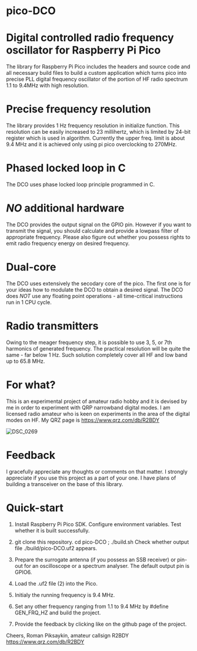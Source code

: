 # pico-DCO
# Digital controlled radio frequency oscillator for Raspberry Pi Pico 

The library for Raspberry Pi Pico includes the headers and source code and all 
necessary build files to build a custom application which turns pico into
precise PLL digital frequency oscillator of the portion of HF radio spectrum
1.1 to 9.4MHz with high resolution.

# Precise frequency resolution
The library provides 1 Hz frequency resolution in initialize function. This
resolution can be easily increased to 23 millihertz, which is limited by
24-bit register which is used in algorithm.
Currently the upper freq. limit is about 9.4 MHz and it is achieved only using 
pi pico overclocking to 270MHz.

# Phased locked loop in C
The DCO uses phase locked loop principle programmed in C.

# *NO* additional hardware
The DCO provides the output signal on the GPIO pin. However if you want to
transmit the signal, you should calculate and provide a lowpass filter of
appropriate frequency. Please also figure out whether you possess rights
to emit radio frequency energy on desired frequency.

# Dual-core
The DCO uses extensively the secodary core of the pico. The first one is for
your ideas how to modulate the DCO to obtain a desired signal.
The DCO does *NOT* use any floating point operations - all time-critical 
instructions run in 1 CPU cycle.

# Radio transmitters
Owing to the meager frequency step, it is possible to use 3, 5, or 7th harmonics 
of generated frequency. The practical resolution will be quite the same - far
below 1 Hz. Such solution completely cover all HF and low band up to 65.8 MHz.

# For what?
This is an experimental project of amateur radio hobby and it is devised by me 
in order to experiment with QRP narrowband digital modes.
I am licensed radio amateur who is keen on experiments in the area of the 
digital modes on HF. 
My QRZ page is https://www.qrz.com/db/R2BDY

![DSC_0269](https://github.com/RPiks/pico-DCO/assets/47501785/dfa3ae65-5ceb-46cb-a4ec-bf7b5defc5ec)

# Feedback
I gracefully appreciate any thoughts or comments on that matter.
I strongly appreciate if you use this project as a part of your one.
I have plans of building a transceiver on the base of this library.

# Quick-start
1. Install Raspberry Pi Pico SDK. Configure environment variables. Test whether 
it is built successfully.

2. git clone this repository. cd pico-DCO ; ./build.sh
Check whether output file ./build/pico-DCO.uf2 appears.

3. Prepare the surrogate antenna (if you possess an SSB receiver) or pin-out
for an oscilloscope or a spectrum analyser. The default output pin is GPIO6.

4. Load the .uf2 file (2) into the Pico.

5. Initialy the running frequency is 9.4 MHz.

6. Set any other frequency ranging from 1.1 to 9.4 MHz by #define GEN_FRQ_HZ and build the project. 

7. Provide the feedback by clicking like on the github page of the project.


Cheers,
Roman Piksaykin, amateur callsign R2BDY
https://www.qrz.com/db/R2BDY
